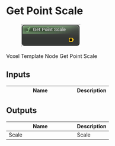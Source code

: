 # Get Point Scale

<div align="left" data-full-width="false">

<figure><img src="get_point_scale.png" alt=""><figcaption></figcaption></figure>

</div>

Voxel Template Node Get Point Scale

## Inputs

<table>
<thead><tr><th width="170">Name</th><th>Description</th></tr></thead>
<tbody>
</tbody>
</table>

## Outputs

<table>
<thead><tr><th width="170">Name</th><th>Description</th></tr></thead>
<tbody>
<tr><td>Scale</td><td>Scale</td></tr>
</tbody>
</table>